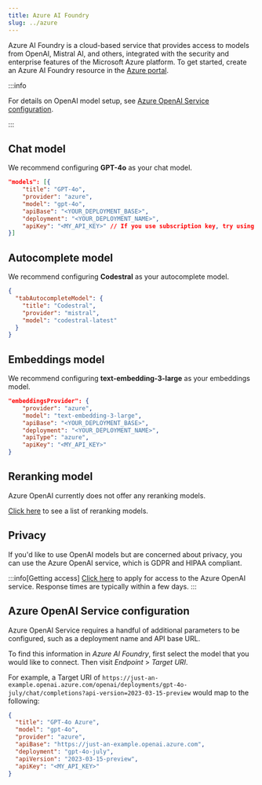 ```yaml
---
title: Azure AI Foundry
slug: ../azure
---
```


Azure AI Foundry is a cloud-based service that provides access to models from OpenAI, Mistral AI, and others, integrated with the security and enterprise features of the Microsoft Azure platform. To get started, create an Azure AI Foundry resource in the [Azure portal](https://portal.azure.com).

:::info

For details on OpenAI model setup, see [Azure OpenAI Service configuration](#azure-openai-service-configuration).

:::

## Chat model

We recommend configuring **GPT-4o** as your chat model.

```json title="config.json"
"models": [{
    "title": "GPT-4o",
    "provider": "azure",
    "model": "gpt-4o",
    "apiBase": "<YOUR_DEPLOYMENT_BASE>",
    "deployment": "<YOUR_DEPLOYMENT_NAME>",
    "apiKey": "<MY_API_KEY>" // If you use subscription key, try using Azure gateway to rename it apiKey
}]
```

## Autocomplete model

We recommend configuring **Codestral** as your autocomplete model.

```json title="config.json"
{
  "tabAutocompleteModel": {
    "title": "Codestral",
    "provider": "mistral",
    "model": "codestral-latest"
  }
}
```

## Embeddings model

We recommend configuring **text-embedding-3-large** as your embeddings model.

```json title="config.json"
"embeddingsProvider": {
    "provider": "azure",
    "model": "text-embedding-3-large",
    "apiBase": "<YOUR_DEPLOYMENT_BASE>",
    "deployment": "<YOUR_DEPLOYMENT_NAME>",
    "apiType": "azure",
    "apiKey": "<MY_API_KEY>"
}
```

## Reranking model

Azure OpenAI currently does not offer any reranking models.

[Click here](../../model-types/reranking.md) to see a list of reranking models.

## Privacy

If you'd like to use OpenAI models but are concerned about privacy, you can use the Azure OpenAI service, which is GDPR and HIPAA compliant.

:::info[Getting access]
[Click here](https://azure.microsoft.com/en-us/products/ai-services/openai-service) to apply for access to the Azure OpenAI service. Response times are typically within a few days.
:::

## Azure OpenAI Service configuration

Azure OpenAI Service requires a handful of additional parameters to be configured, such as a deployment name and API base URL.

To find this information in _Azure AI Foundry_, first select the model that you would like to connect. Then visit _Endpoint_ > _Target URI_.

For example, a Target URI of `https://just-an-example.openai.azure.com/openai/deployments/gpt-4o-july/chat/completions?api-version=2023-03-15-preview` would map to the following:

```json
{
  "title": "GPT-4o Azure",
  "model": "gpt-4o",
  "provider": "azure",
  "apiBase": "https://just-an-example.openai.azure.com",
  "deployment": "gpt-4o-july",
  "apiVersion": "2023-03-15-preview",
  "apiKey": "<MY_API_KEY>"
}
```
